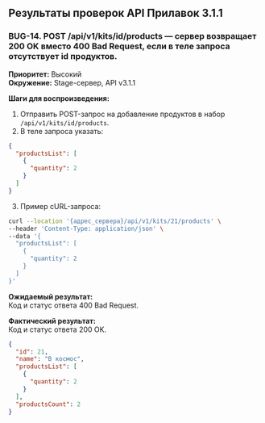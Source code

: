 ## Результаты проверок API Прилавок 3.1.1

### **BUG-14. POST /api/v1/kits/id/products — сервер возвращает 200 OK вместо 400 Bad Request, если в теле запроса отсутствует id продуктов.**
 
**Приоритет:** Высокий  
**Окружение:** Stage-сервер, API v3.1.1 

**Шаги для воспроизведения:**
1. Отправить POST-запрос на добавление продуктов в набор `/api/v1/kits/id/products`.
2. В теле запроса указать:
```json
{
  "productsList": [
    {
      "quantity": 2
    }
  ]
}
```
3. Пример cURL-запроса:
```bash
curl --location '{адрес_сервера}/api/v1/kits/21/products' \
--header 'Content-Type: application/json' \
--data '{
  "productsList": [
    {
      "quantity": 2
    }
  ]
}'
```

**Ожидаемый результат:**  
Код и статус ответа 400 Bad Request.

**Фактический результат:**  
Код и статус ответа 200 OK.  
```json
{
  "id": 21,
  "name": "В космос",
  "productsList": [
    {
      "quantity": 2
    }
  ],
  "productsCount": 2
}
```
